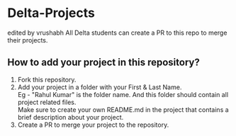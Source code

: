 # Delta-Projects
edited by vrushabh
All Delta students can create a PR to this repo to merge their projects.

## How to add your project in this repository?
1. Fork this repository.
2. Add your project in a folder with your First & Last Name. <br>
   Eg - "Rahul Kumar" is the folder name. And this folder should contain all project related files.<br>
   Make sure to create your own README.md in the project that contains a brief description about your project.
4. Create a PR to merge your project to the repository.


